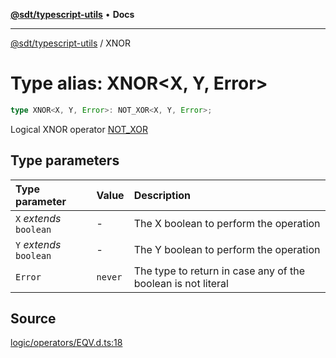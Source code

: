 [**@sdt/typescript-utils**](../README.md) • **Docs**

***

[@sdt/typescript-utils](../globals.md) / XNOR

# Type alias: XNOR\<X, Y, Error\>

```ts
type XNOR<X, Y, Error>: NOT_XOR<X, Y, Error>;
```

Logical XNOR operator
[NOT_XOR](NOT_XOR.md)

## Type parameters

| Type parameter | Value | Description |
| :------ | :------ | :------ |
| `X` *extends* `boolean` | - | The X boolean to perform the operation |
| `Y` *extends* `boolean` | - | The Y boolean to perform the operation |
| `Error` | `never` | The type to return in case any of the boolean is not literal |

## Source

[logic/operators/EQV.d.ts:18](https://github.com/sylvaindethier/typescript-utils/blob/b4bd497afc46fe47c24db22965f824eb3fdda8ec/types/logic/operators/EQV.d.ts#L18)
